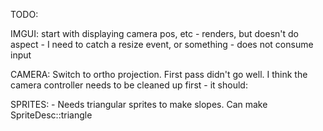 TODO:

IMGUI:
    start with displaying camera pos, etc
    - renders, but doesn't do aspect - I need to catch a resize event, or something
    - does not consume input

CAMERA:
    Switch to ortho projection. First pass didn't go well. I think the camera controller needs to be cleaned up first - it should:

SPRITES:
    - Needs triangular sprites to make slopes. Can make SpriteDesc::triangle